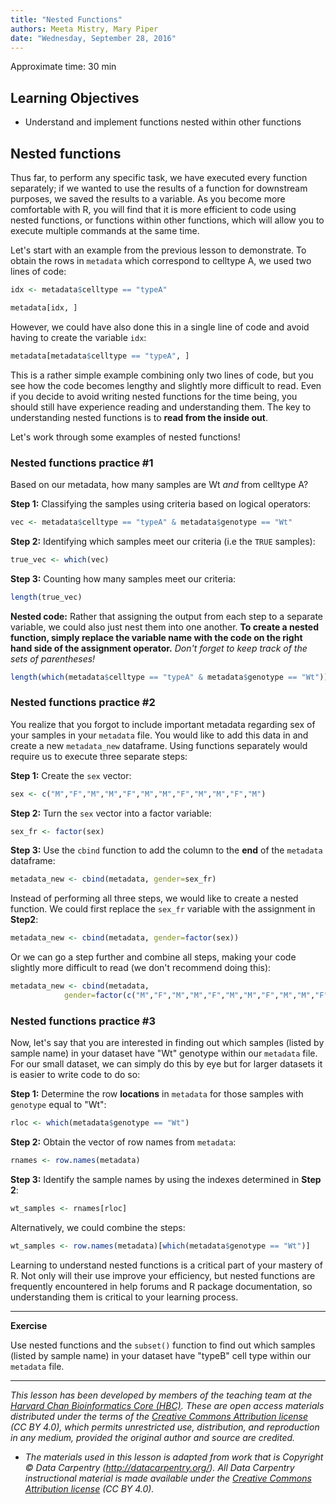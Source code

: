 ```yaml
---
title: "Nested Functions"
authors: Meeta Mistry, Mary Piper
date: "Wednesday, September 28, 2016"
---
```

Approximate time: 30 min

## Learning Objectives
* Understand and implement functions nested within other functions


## Nested functions

Thus far, to perform any specific task, we have executed every function separately; if we wanted to use the results of a function for downstream purposes, we saved the results to a variable. As you become more comfortable with R, you will find that it is more efficient to code using nested functions, or functions within other functions, which will allow you to execute multiple commands at the same time.

Let's start with an example from the previous lesson to demonstrate. To obtain the rows in `metadata` which correspond to celltype A, we used two lines of code: 

```r
idx <- metadata$celltype == "typeA"

metadata[idx, ]
```

However, we could have also done this in a single line of code and avoid having to create the variable `idx`:

```r
metadata[metadata$celltype == "typeA", ]
```

This is a rather simple example combining only two lines of code, but you see how the code becomes lengthy and slightly more difficult to read. Even if you decide to avoid writing nested functions for the time being, you should still have experience reading and understanding them. The key to understanding nested functions is to **read from the inside out**.

Let's work through some examples of nested functions!

### Nested functions practice #1

Based on our metadata, how many samples are Wt *and* from celltype A?

**Step 1:** Classifying the samples using criteria based on logical operators:

```r
vec <- metadata$celltype == "typeA" & metadata$genotype == "Wt"
```

**Step 2:** Identifying which samples meet our criteria (i.e the `TRUE` samples):

```r
true_vec <- which(vec)
```

**Step 3:** Counting how many samples meet our criteria:

```r
length(true_vec)
```

**Nested code:**
Rather that assigning the output from each step to a separate variable, we could also just nest them into one another. **To create a nested function, simply replace the variable name with the code on the right hand side of the assignment operator.** *Don't forget to keep track of the sets of parentheses!*

```r
length(which(metadata$celltype == "typeA" & metadata$genotype == "Wt"))
```

### Nested functions practice #2
You realize that you forgot to include important metadata regarding sex of your samples in your `metadata` file. You would like to add this data in and create a new `metadata_new` dataframe. Using functions separately would require us to execute three separate steps:  

**Step 1:** Create the `sex` vector: 
	
```r
sex <- c("M","F","M","M","F","M","M","F","M","M","F","M")
```

**Step 2:** Turn the `sex` vector into a factor variable:
	 
```r
sex_fr <- factor(sex)
```

**Step 3:** Use the `cbind` function to add the column to the **end** of the `metadata` dataframe: 

```r
metadata_new <- cbind(metadata, gender=sex_fr)
```

Instead of performing all three steps, we would like to create a nested function. We could first replace the `sex_fr` variable with the assignment in **Step2**:

```r
metadata_new <- cbind(metadata, gender=factor(sex))
```

Or we can go a step further and combine all steps, making your code slightly more difficult to read (we don't recommend doing this):

```r
metadata_new <- cbind(metadata,
			gender=factor(c("M","F","M","M","F","M","M","F","M","M","F","M")))
```

### Nested functions practice #3			
Now, let's say that you are interested in finding out which samples (listed by sample name) in your dataset have  "Wt" genotype within our `metadata` file. For our small dataset, we can simply do this by eye but for larger datasets it is easier to write code to do so:

**Step 1:** Determine the row **locations** in `metadata` for those samples with `genotype` equal to "Wt":
	
```r
rloc <- which(metadata$genotype == "Wt")
```

**Step 2:** Obtain the vector of row names from `metadata`:
	
```r
rnames <- row.names(metadata)
```

**Step 3:** Identify the sample names by using the indexes determined in **Step 2**:

```r
wt_samples <- rnames[rloc]
```

Alternatively, we could combine the steps:

```r
wt_samples <- row.names(metadata)[which(metadata$genotype == "Wt")]
```

Learning to understand nested functions is a critical part of your mastery of R. Not only will their use improve your efficiency, but nested functions are frequently encountered in help forums and R package documentation, so understanding them is critical to your learning process. 

***
**Exercise**

Use nested functions and the `subset()` function to find out which samples (listed by sample name) in your dataset have  "typeB" cell type within our `metadata` file.

---

*This lesson has been developed by members of the teaching team at the [Harvard Chan Bioinformatics Core (HBC)](http://bioinformatics.sph.harvard.edu/). These are open access materials distributed under the terms of the [Creative Commons Attribution license](https://creativecommons.org/licenses/by/4.0/) (CC BY 4.0), which permits unrestricted use, distribution, and reproduction in any medium, provided the original author and source are credited.*

* *The materials used in this lesson is adapted from work that is Copyright © Data Carpentry (http://datacarpentry.org/). 
All Data Carpentry instructional material is made available under the [Creative Commons Attribution license](https://creativecommons.org/licenses/by/4.0/) (CC BY 4.0).*
